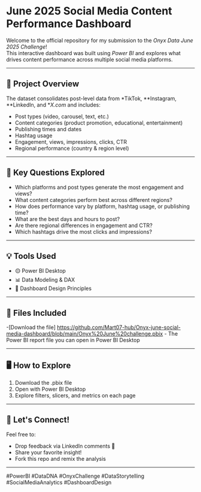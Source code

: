 
# June 2025 Social Media Content Performance Dashboard

Welcome to the official repository for my submission to the *Onyx Data June 2025 Challenge*!  
This interactive dashboard was built using *Power BI* and explores what drives content performance across multiple social media platforms.

---

## 🚀 Project Overview

The dataset consolidates post-level data from *TikTok, **Instagram, **LinkedIn, and **X.com* and includes:

- Post types (video, carousel, text, etc.)
- Content categories (product promotion, educational, entertainment)
- Publishing times and dates
- Hashtag usage
- Engagement, views, impressions, clicks, CTR
- Regional performance (country & region level)

---

## 🧠 Key Questions Explored

- Which platforms and post types generate the most engagement and views?
- What content categories perform best across different regions?
- How does performance vary by platform, hashtag usage, or publishing time?
- What are the best days and hours to post?
- Are there regional differences in engagement and CTR?
- Which hashtags drive the most clicks and impressions?

---

## 💡 Tools Used

- 🟡 Power BI Desktop  
- 📊 Data Modeling & DAX  
- 🎨 Dashboard Design Principles

---

## 📁 Files Included

-[Download the file] https://github.com/Mart07-hub/Onyx-june-social-media-dashboard/blob/main/Onyx%20June%20challenge.pbix - The Power BI report file you can open in Power BI Desktop

---

## 🖥 How to Explore

1. Download the .pbix file
2. Open with Power BI Desktop
3. Explore filters, slicers, and metrics on each page

---

## 💬 Let's Connect!

Feel free to:
- Drop feedback via LinkedIn comments 💬
- Share your favorite insight!
- Fork this repo and remix the analysis


---

#PowerBI #DataDNA #OnyxChallenge #DataStorytelling #SocialMediaAnalytics #DashboardDesign

